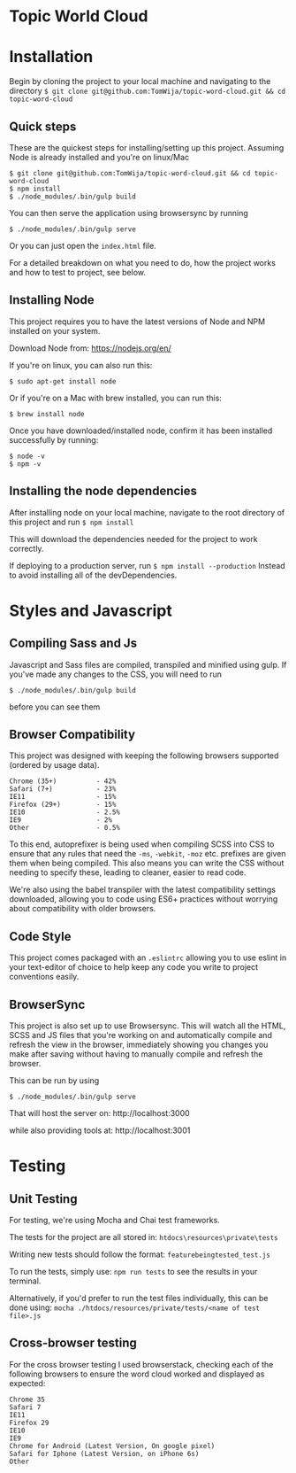 # Topic World Cloud

# Installation

Begin by cloning the project to your local machine and navigating to the directory
`$ git clone git@github.com:TomWija/topic-word-cloud.git && cd topic-word-cloud`

## Quick steps
These are the quickest steps for installing/setting up this project. Assuming Node is already installed and you're on linux/Mac
```
$ git clone git@github.com:TomWija/topic-word-cloud.git && cd topic-word-cloud
$ npm install
$ ./node_modules/.bin/gulp build
```

You can then serve the application using browsersync by running
```
$ ./node_modules/.bin/gulp serve
```

Or you can just open the `index.html` file.

For a detailed breakdown on what you need to do, how the project works and how to test to project, see below.

## Installing Node

This project requires you to have the latest versions of Node and NPM installed on your system.

Download Node from: https://nodejs.org/en/

If you're on linux, you can also run this:

`$ sudo apt-get install node`

Or if you're on a Mac with brew installed, you can run this:

`$ brew install node`

Once you have downloaded/installed node, confirm it has been installed successfully by running:
```
$ node -v
$ npm -v
```

## Installing the node dependencies
After installing node on your local machine, navigate to the root directory of this project and run
`$ npm install`

This will download the dependencies needed for the project to work correctly.

If deploying to a production server, run
`$ npm install --production`
Instead to avoid installing all of the devDependencies.

# Styles and Javascript
## Compiling Sass and Js
Javascript and Sass files are compiled, transpiled and minified using gulp. If you've made any changes to the CSS, you will need to run

`$ ./node_modules/.bin/gulp build`

before you can see them

## Browser Compatibility
This project was designed with keeping the following browsers supported (ordered by usage data).
```
Chrome (35+)          - 42%
Safari (7+)           - 23%
IE11                  - 15%
Firefox (29+)         - 15%
IE10                  - 2.5%
IE9                   - 2%
Other                 - 0.5%
```
To this end, autoprefixer is being used when compiling SCSS into CSS to ensure that any rules that need the `-ms`, `-webkit`, `-moz` etc. prefixes are given them when being compiled. This also means you can write the CSS without needing to specify these, leading to cleaner, easier to read code.

We're also using the babel transpiler with the latest compatibility settings downloaded, allowing you to code using ES6+ practices without worrying about compatibility with older browsers.

## Code Style
This project comes packaged with an `.eslintrc` allowing you to use eslint in your text-editor of choice to help keep any code you write to project conventions easily.

## BrowserSync
This project is also set up to use Browsersync. This will watch all the HTML, SCSS and JS files that you're working on and automatically compile and refresh the view in the browser, immediately showing you changes you make after saving without having to manually compile and refresh the browser.

This can be run by using

`$ ./node_modules/.bin/gulp serve`

That will host the server on:
http://localhost:3000

while also providing tools at: http://localhost:3001

# Testing

## Unit Testing
For testing, we're using Mocha and Chai test frameworks.

The tests for the project are all stored in:
`htdocs\resources\private\tests`

Writing new tests should follow the format:
`featurebeingtested_test.js`

To run the tests, simply use:
`npm run tests`
to see the results in your terminal.

Alternatively, if you'd prefer to run the test files individually, this can be done using:
`mocha ./htdocs/resources/private/tests/<name of test file>.js`

## Cross-browser testing
For the cross browser testing I used browserstack, checking each of the following browsers to ensure the word cloud worked and displayed as expected:
```
Chrome 35          
Safari 7           
IE11                  
Firefox 29         
IE10                  
IE9                  
Chrome for Android (Latest Version, On google pixel)
Safari for Iphone (Latest Version, on iPhone 6s)
Other                 
```
